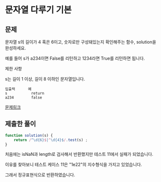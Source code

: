 # 문자열 다루기 기본

## 문제

문자열 s의 길이가 4 혹은 6이고, 숫자로만 구성돼있는지 확인해주는 함수, solution을 완성하세요. 

예를 들어 s가 a234이면 False를 리턴하고 1234라면 True를 리턴하면 됩니다.

제한 사항

s는 길이 1 이상, 길이 8 이하인 문자열입니다.

```
입출력      예
s	        return
a234	    false
```

[문제링크](https://programmers.co.kr/learn/courses/30/lessons/12918)

## 제출한 풀이

```javascript
function solution(s) {
    return /^\d{6}$|^\d{4}$/.test(s) ;
}
```

처음에는 isNaN과 length로 검사해서 반환했지만 테스트 11에서 실패가 되었습니다.

이유를 찾아보니 테스트 케이스 11은 "1e22"의 지수형식을 가지고 있었습니다.

그래서 정규표현식으로 반환하였습니다.
